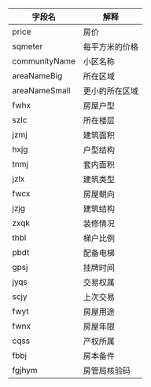 | 字段名        | 解释           |
| ------------- | -------------- |
| price         | 房价           |
| sqmeter       | 每平方米的价格 |
| communityName | 小区名称       |
| areaNameBig   | 所在区域       |
| areaNameSmall | 更小的所在区域 |
| fwhx          | 房屋户型       |
| szlc          | 所在楼层       |
| jzmj          | 建筑面积       |
| hxjg          | 户型结构       |
| tnmj          | 套内面积       |
| jzlx          | 建筑类型       |
| fwcx          | 房屋朝向       |
| jzjg          | 建筑结构       |
| zxqk          | 装修情况       |
| thbl          | 梯户比例       |
| pbdt          | 配备电梯       |
| gpsj          | 挂牌时间       |
| jyqs          | 交易权属       |
| scjy          | 上次交易       |
| fwyt          | 房屋用途       |
| fwnx          | 房屋年限       |
| cqss          | 产权所属       |
| fbbj          | 房本备件       |
| fgjhym        | 房管局核验码   |

